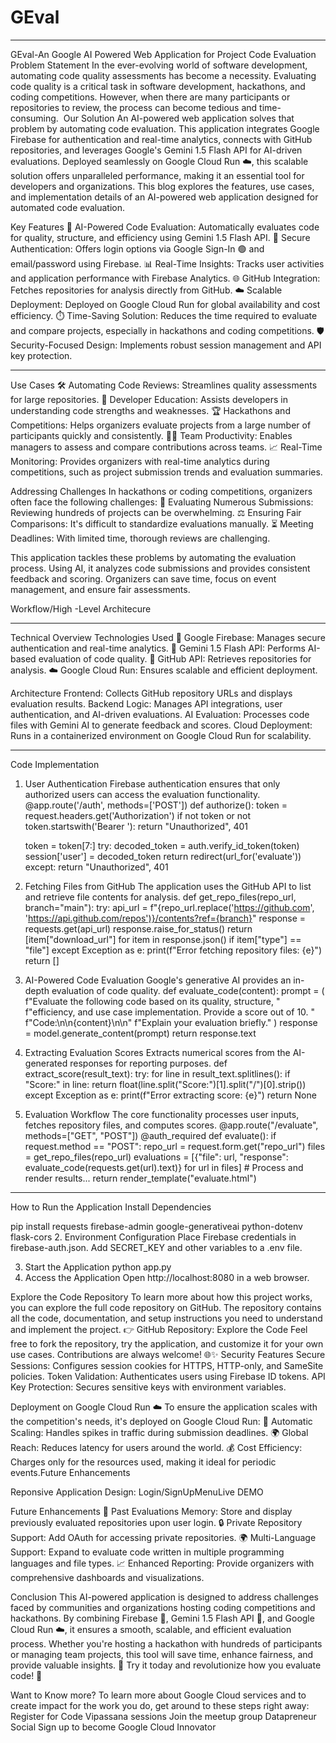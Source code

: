 # GEval
---

GEval-An Google AI Powered Web Application for Project Code Evaluation
Problem Statement
In the ever-evolving world of software development, automating code quality assessments has become a necessity. Evaluating code quality is a critical task in software development, hackathons, and coding competitions. However, when there are many participants or repositories to review, the process can become tedious and time-consuming. 
Our Solution
An AI-powered web application solves that problem by automating code evaluation.
This application integrates Google Firebase for authentication and real-time analytics, connects with GitHub repositories, and leverages Google's Gemini 1.5 Flash API for AI-driven evaluations. Deployed seamlessly on Google Cloud Run ☁️, this scalable solution offers unparalleled performance, making it an essential tool for developers and organizations.
This blog explores the features, use cases, and implementation details of an AI-powered web application designed for automated code evaluation.

Key Features
🤖 AI-Powered Code Evaluation: Automatically evaluates code for quality, structure, and efficiency using Gemini 1.5 Flash API.
🔐 Secure Authentication: Offers login options via Google Sign-In 🟢 and email/password using Firebase.
📊 Real-Time Insights: Tracks user activities and application performance with Firebase Analytics.
🌐 GitHub Integration: Fetches repositories for analysis directly from GitHub.
☁️ Scalable Deployment: Deployed on Google Cloud Run for global availability and cost efficiency.
⏱️ Time-Saving Solution: Reduces the time required to evaluate and compare projects, especially in hackathons and coding competitions.
🛡️Security-Focused Design: Implements robust session management and API key protection.

---

Use Cases
🛠️ Automating Code Reviews: Streamlines quality assessments for large repositories.
📘 Developer Education: Assists developers in understanding code strengths and weaknesses.
🏆 Hackathons and Competitions: Helps organizers evaluate projects from a large number of participants quickly and consistently.
👩‍💻 Team Productivity: Enables managers to assess and compare contributions across teams.
📈 Real-Time Monitoring: Provides organizers with real-time analytics during competitions, such as project submission trends and evaluation summaries.

Addressing Challenges
In hackathons or coding competitions, organizers often face the following challenges:
🔄 Evaluating Numerous Submissions: Reviewing hundreds of projects can be overwhelming.
⚖️ Ensuring Fair Comparisons: It's difficult to standardize evaluations manually.
⏳ Meeting Deadlines: With limited time, thorough reviews are challenging.

This application tackles these problems by automating the evaluation process. Using AI, it analyzes code submissions and provides consistent feedback and scoring. Organizers can save time, focus on event management, and ensure fair assessments.

Workflow/High -Level Architecure

---

Technical Overview
Technologies Used
🌟 Google Firebase: Manages secure authentication and real-time analytics.
🤖 Gemini 1.5 Flash API: Performs AI-based evaluation of code quality.
🔗 GitHub API: Retrieves repositories for analysis.
☁️ Google Cloud Run: Ensures scalable and efficient deployment.

Architecture
Frontend: Collects GitHub repository URLs and displays evaluation results.
Backend Logic: Manages API integrations, user authentication, and AI-driven evaluations.
AI Evaluation: Processes code files with Gemini AI to generate feedback and scores.
Cloud Deployment: Runs in a containerized environment on Google Cloud Run for scalability.

---

Code Implementation
1. User Authentication
Firebase authentication ensures that only authorized users can access the evaluation functionality.
@app.route('/auth', methods=['POST'])
def authorize():
    token = request.headers.get('Authorization')
    if not token or not token.startswith('Bearer '):
        return "Unauthorized", 401

    token = token[7:]
    try:
        decoded_token = auth.verify_id_token(token)
        session['user'] = decoded_token
        return redirect(url_for('evaluate'))
    except:
        return "Unauthorized", 401
2. Fetching Files from GitHub
The application uses the GitHub API to list and retrieve file contents for analysis.
def get_repo_files(repo_url, branch="main"):
    try:
        api_url = f"{repo_url.replace('https://github.com', 'https://api.github.com/repos')}/contents?ref={branch}"
        response = requests.get(api_url)
        response.raise_for_status()
        return [item["download_url"] for item in response.json() if item["type"] == "file"]
    except Exception as e:
        print(f"Error fetching repository files: {e}")
        return []
3. AI-Powered Code Evaluation
Google's generative AI provides an in-depth evaluation of code quality.
def evaluate_code(content):
    prompt = (
        f"Evaluate the following code based on its quality, structure, "
        f"efficiency, and use case implementation. Provide a score out of 10. "
        f"Code:\n\n{content}\n\n"
        f"Explain your evaluation briefly."
    )
    response = model.generate_content(prompt)
    return response.text
4. Extracting Evaluation Scores
Extracts numerical scores from the AI-generated responses for reporting purposes.
def extract_score(result_text):
    try:
        for line in result_text.splitlines():
            if "Score:" in line:
                return float(line.split("Score:")[1].split("/")[0].strip())
    except Exception as e:
        print(f"Error extracting score: {e}")
    return None
5. Evaluation Workflow
The core functionality processes user inputs, fetches repository files, and computes scores.
@app.route("/evaluate", methods=["GET", "POST"])
@auth_required
def evaluate():
    if request.method == "POST":
        repo_url = request.form.get("repo_url")
        files = get_repo_files(repo_url)
        evaluations = [{"file": url, "response": evaluate_code(requests.get(url).text)} for url in files]
        # Process and render results...
    return render_template("evaluate.html")

---

How to Run the Application
Install Dependencies

pip install requests firebase-admin google-generativeai python-dotenv flask-cors
2. Environment Configuration
Place Firebase credentials in firebase-auth.json.
Add SECRET_KEY and other variables to a .env file.

3. Start the Application
python app.py
4. Access the Application Open http://localhost:8080 in a web browser.

Explore the Code Repository
To learn more about how this project works, you can explore the full code repository on GitHub. The repository contains all the code, documentation, and setup instructions you need to understand and implement the project.
👉 GitHub Repository: Explore the Code
Feel free to fork the repository, try the application, and customize it for your own use cases. Contributions are always welcome! 🌐✨
Security Features
Secure Sessions: Configures session cookies for HTTPS, HTTP-only, and SameSite policies.
Token Validation: Authenticates users using Firebase ID tokens.
API Key Protection: Secures sensitive keys with environment variables.

Deployment on Google Cloud Run ☁️
To ensure the application scales with the competition's needs, it's deployed on Google Cloud Run:
📶 Automatic Scaling: Handles spikes in traffic during submission deadlines.
🌍 Global Reach: Reduces latency for users around the world.
💰 Cost Efficiency: Charges only for the resources used, making it ideal for periodic events.Future Enhancements

Reponsive Application Design:️
Login/SignUpMenuLive DEMO


Future Enhancements
📝 Past Evaluations Memory: Store and display previously evaluated repositories upon user login.
🔒 Private Repository Support: Add OAuth for accessing private repositories.
🌍 Multi-Language Support: Expand to evaluate code written in multiple programming languages and file types.
📈 Enhanced Reporting: Provide organizers with comprehensive dashboards and visualizations.

Conclusion
This AI-powered application is designed to address challenges faced by communities and organizations hosting coding competitions and hackathons. By combining Firebase 🔐, Gemini 1.5 Flash API 🤖, and Google Cloud Run ☁️, it ensures a smooth, scalable, and efficient evaluation process. Whether you're hosting a hackathon with hundreds of participants or managing team projects, this tool will save time, enhance fairness, and provide valuable insights. 🚀
Try it today and revolutionize how you evaluate code! 🎉

Want to Know more?
To learn more about Google Cloud services and to create impact for the work you do, get around to these steps right away:
Register for Code Vipassana sessions
Join the meetup group Datapreneur Social
Sign up to become Google Cloud Innovator
